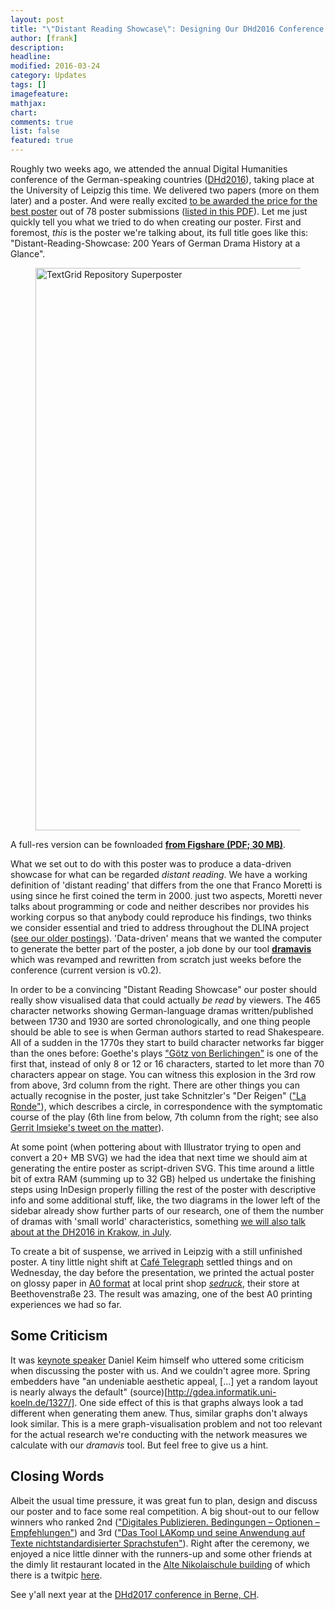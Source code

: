 ```yaml
---
layout: post
title: "\"Distant Reading Showcase\": Designing Our DHd2016 Conference Poster"
author: [frank]
description: 
headline: 
modified: 2016-03-24
category: Updates
tags: []
imagefeature: 
mathjax: 
chart: 
comments: true
list: false
featured: true
---
```

Roughly two weeks ago, we attended the annual Digital Humanities conference of the German-speaking countries ([DHd2016](http://www.dhd2016.de/)), taking place at the University of Leipzig this time. We delivered two papers (more on them later) and a poster. And were really excited [to be awarded the price for the best poster](http://www.dig-hum.de/gewinner-des-posterawards-2016) out of 78 poster submissions ([listed in this PDF](http://dhd2016.de/sites/default/files/dhd2016/files/PosterAward_Leipzig_2016.pdf)). Let me just quickly tell you what we tried to do when creating our poster. First and foremost, *this* is the poster we're talking about, its full title goes like this: "Distant-Reading-Showcase: 200 Years of German Drama History at a Glance".

<figure>
  <img src="{{ site.url }}/images/distant-reading-showcase-poster-dhd2016-leipzig-900px.jpg" alt="TextGrid Repository Superposter" style="width:56.25rem">
</figure>

A full-res version can be fownloaded **[from Figshare (PDF; 30 MB)](https://dx.doi.org/10.6084/m9.figshare.3101203.v1)**.

What we set out to do with this poster was to produce a data-driven showcase for what can be regarded *distant reading*. We have a working definition of 'distant reading' that differs from the one that Franco Moretti is using since he first coined the term in 2000. just two aspects, Moretti never talks about programming or code and neither describes nor provides his working corpus so that anybody could reproduce his findings, two thinks we consider essential and tried to address throughout the DLINA project ([see our older postings](/recent/)). 'Data-driven' means that we wanted the computer to generate the better part of the poster, a job done by our tool **[dramavis](https://github.com/lehkost/dramavis)** which was revamped and rewritten from scratch just weeks before the conference (current version is v0.2).

In order to be a convincing "Distant Reading Showcase" our poster should really show visualised data that could actually *be read* by viewers. The 465 character networks showing German-language dramas written/published between 1730 and 1930 are sorted chronologically, and one thing people should be able to see is when German authors started to read Shakespeare. All of a sudden  in the 1770s they start to build character networks far bigger than the ones before: Goethe's plays ["Götz von Berlichingen"](https://en.wikipedia.org/wiki/G%C3%B6tz_von_Berlichingen_(Goethe)) is one of the first that, instead of only 8 or 12 or 16 characters, started to let more than 70 characters appear on stage. You can witness this explosion in the 3rd row from above, 3rd column from the right. There are other things you can actually recognise in the poster, just take Schnitzler's "Der Reigen" (["La Ronde"](https://en.wikipedia.org/wiki/La_Ronde_(play))), which describes a circle, in correspondence with the symptomatic course of the play (6th line from below, 7th column from the right; see also [Gerrit Imsieke's tweet on the matter](https://twitter.com/gimsieke/status/707855735070322688)).

At some point (when pottering about with Illustrator trying to open and convert a 20+ MB SVG) we had the idea that next time we should aim at generating the entire poster as script-driven SVG. This time around a little bit of extra RAM (summing up to 32 GB) helped us undertake the finishing steps using InDesign properly filling the rest of the poster with descriptive info and some additional stuff, like, the two diagrams in the lower left of the sidebar already show further parts of our research, one of them the number of dramas with 'small world' characteristics, something [we will also talk about at the DH2016 in Krakow, in July](https://www.conftool.pro/dh2016/index.php?page=browseSessions&form_session=42).

To create a bit of suspense, we arrived in Leipzig with a still unfinished poster. A tiny little night shift at [Café Telegraph](http://www.cafe-telegraph.de/) settled things and on Wednesday, the day before the presentation, we printed the actual poster on glossy paper in [A0 format](https://en.wikipedia.org/wiki/ISO_216#A_series) at local print shop [*sedruck*](https://www.sedruck-leipzig.de/), their store at Beethovenstraße 23. The result was amazing, one of the best A0 printing experiences we had so far.

## Some Criticism

It was [keynote speaker](http://www.dhd2016.de/Abschluss) Daniel Keim himself who uttered some criticism when discussing the poster with us. And we couldn't agree more. Spring embedders have "an undeniable aesthetic appeal, [...] yet a random layout is nearly always the default" (source)[http://gdea.informatik.uni-koeln.de/1327/]. One side effect of this is that graphs always look a tad different when generating them anew. Thus, similar graphs don't always look similar. This is a mere graph-visualisation problem and not too relevant for the actual research we're conducting with the network measures we calculate with our *dramavis* tool. But feel free to give us a hint.

## Closing Words

Albeit the usual time pressure, it was great fun to plan, design and discuss our poster and to face some real competition. A big shout-out to our fellow winners who ranked 2nd (["Digitales Publizieren. Bedingungen – Optionen – Empfehlungen"](https://twitter.com/cutuchiqueno/status/707839351720419328)) and 3rd (["Das Tool LAKomp und seine Anwendung auf Texte nichtstandardisierter Sprachstufen"](https://twitter.com/ARockenberger/status/707584563447513088)). Right after the ceremony, we enjoyed a nice little dinner with the runners-up and some other friends at the dimly lit restaurant located in the [Alte Nikolaischule building](https://de.wikipedia.org/wiki/Alte_Nikolaischule_(Leipzig)) of which there is a twitpic [here](https://twitter.com/peertrilcke/status/707997860386750464).

See y'all next year at the [DHd2017 conference in Berne, CH](http://www.dig-hum.de/dhd-2017).
